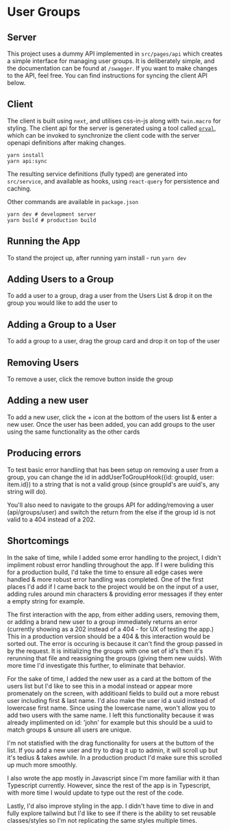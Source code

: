 # User Groups

## Server

This project uses a dummy API implemented in `src/pages/api` which creates a simple
interface for managing user groups. It is deliberately simple, and the documentation
can be found at `/swagger`. If you want to make changes to the API, feel free. You
can find instructions for syncing the client API below.

## Client

The client is built using `next`, and utilises css-in-js along with `twin.macro`
for styling. The client api for the server is generated using a tool called
[`orval`](https://orval.dev/), which can be invoked to synchronize the client code
with the server openapi definitions after making changes.

```shell
yarn install
yarn api:sync
```

The resulting service definitions (fully typed) are generated into `src/service`,
and available as hooks, using `react-query` for persistence and caching.

Other commands are available in `package.json`

```shell
yarn dev # development server
yarn build # production build
```

## Running the App

To stand the project up, after running yarn install - run `yarn dev`

## Adding Users to a Group

To add a user to a group, drag a user from the Users List & drop it on the group you would like to add the user to

## Adding a Group to a User

To add a group to a user, drag the group card and drop it on top of the user

## Removing Users

To remove a user, click the remove button inside the group

## Adding a new user

To add a new user, click the + icon at the bottom of the users list & enter a new user. Once the user has been added, you can add groups to the user using the same functionality as the other cards

## Producing errors

To test basic error handling that has been setup on removing a user from a group, you can change the id in addUserToGroupHook({id: groupId, user: item.id}) to a string that is not a valid group (since groupId's are uuid's, any string will do).

You'll also need to navigate to the groups API for adding/removing a user (api/groups/user) and switch the return from the else if the group id is not valid to a 404 instead of a 202.

## Shortcomings

In the sake of time, while I added some error handling to the project, I didn't impliment robust error handling throughout the app. If I were buliding this for a production build, I'd take the time to ensure all edge cases were handled & more robust error handling was completed. One of the first places I'd add if I came back to the project would be on the input of a user, adding rules around min characters & providing error messages if they enter a empty string for example.

The first interaction with the app, from either adding users, removing them, or adding a brand new user to a group immediately returns an error (currently showing as a 202 instead of a 404 - for UX of testing the app.) This in a production version should be a 404 & this interaction would be sorted out. The error is occuring is because it can't find the group passed in by the request. It is initializing the groups with one set of id's then it's rerunning that file and reassigning the groups (giving them new uuids). With more time I'd investigate this further, to eliminate that behavior.

For the sake of time, I added the new user as a card at the bottom of the users list but I'd like to see this in a modal instead or appear more promenately on the screen, with additioanl fields to build out a more rebust user including first & last name. I'd also make the user id a uuid instead of lowercase first name. Since using the lowercase name, won't allow you to add two users with the same name. I left this functionality because it was already implimented on id: 'john' for example but this should be a uuid to match groups & unsure all users are unique.

I'm not statisfied with the drag functionality for users at the buttom of the list. If you add a new user and try to drag it up to admin, it will scroll up but it's tedius & takes awhile. In a production product I'd make sure this scrolled up much more smoothly.

I also wrote the app mostly in Javascript since I'm more familiar with it than Typescript currently. However, since the rest of the app is in Typescript, with more time I would update to type out the rest of the code.

Lastly, I'd also improve styling in the app. I didn't have time to dive in and fully explore tailwind but I'd like to see if there is the ability to set reusable classes/styles so I'm not replicating the same styles multiple times.
